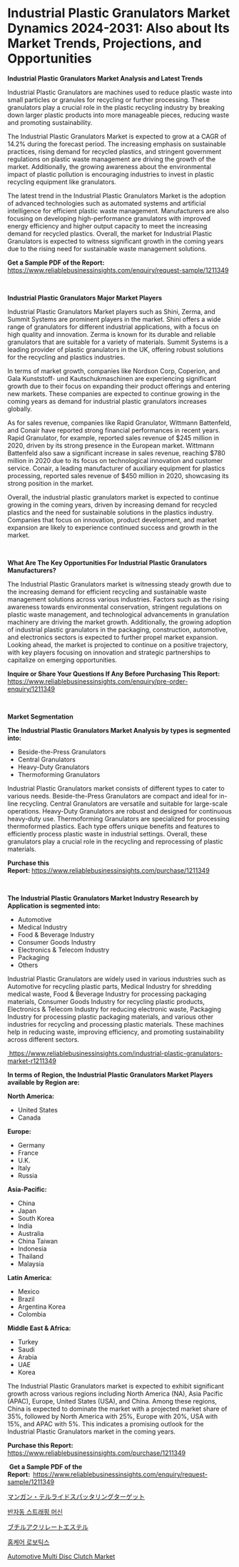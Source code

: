 <p><h1>Industrial Plastic Granulators Market Dynamics 2024-2031: Also about Its Market Trends, Projections, and Opportunities</h1></p><p><strong>Industrial Plastic Granulators Market Analysis and Latest Trends</strong></p>
<p><p>Industrial Plastic Granulators are machines used to reduce plastic waste into small particles or granules for recycling or further processing. These granulators play a crucial role in the plastic recycling industry by breaking down larger plastic products into more manageable pieces, reducing waste and promoting sustainability.</p><p>The Industrial Plastic Granulators Market is expected to grow at a CAGR of 14.2% during the forecast period. The increasing emphasis on sustainable practices, rising demand for recycled plastics, and stringent government regulations on plastic waste management are driving the growth of the market. Additionally, the growing awareness about the environmental impact of plastic pollution is encouraging industries to invest in plastic recycling equipment like granulators.</p><p>The latest trend in the Industrial Plastic Granulators Market is the adoption of advanced technologies such as automated systems and artificial intelligence for efficient plastic waste management. Manufacturers are also focusing on developing high-performance granulators with improved energy efficiency and higher output capacity to meet the increasing demand for recycled plastics. Overall, the market for Industrial Plastic Granulators is expected to witness significant growth in the coming years due to the rising need for sustainable waste management solutions.</p></p>
<p><strong>Get a Sample PDF of the Report:&nbsp;</strong> <a href="https://www.reliablebusinessinsights.com/enquiry/request-sample/1211349">https://www.reliablebusinessinsights.com/enquiry/request-sample/1211349</a></p>
<p>&nbsp;</p>
<p><strong>Industrial Plastic Granulators Major Market Players</strong></p>
<p><p>Industrial Plastic Granulators Market players such as Shini, Zerma, and Summit Systems are prominent players in the market. Shini offers a wide range of granulators for different industrial applications, with a focus on high quality and innovation. Zerma is known for its durable and reliable granulators that are suitable for a variety of materials. Summit Systems is a leading provider of plastic granulators in the UK, offering robust solutions for the recycling and plastics industries.</p><p>In terms of market growth, companies like Nordson Corp, Coperion, and Gala Kunststoff- und Kautschukmaschinen are experiencing significant growth due to their focus on expanding their product offerings and entering new markets. These companies are expected to continue growing in the coming years as demand for industrial plastic granulators increases globally.</p><p>As for sales revenue, companies like Rapid Granulator, Wittmann Battenfeld, and Conair have reported strong financial performances in recent years. Rapid Granulator, for example, reported sales revenue of $245 million in 2020, driven by its strong presence in the European market. Wittmann Battenfeld also saw a significant increase in sales revenue, reaching $780 million in 2020 due to its focus on technological innovation and customer service. Conair, a leading manufacturer of auxiliary equipment for plastics processing, reported sales revenue of $450 million in 2020, showcasing its strong position in the market.</p><p>Overall, the industrial plastic granulators market is expected to continue growing in the coming years, driven by increasing demand for recycled plastics and the need for sustainable solutions in the plastics industry. Companies that focus on innovation, product development, and market expansion are likely to experience continued success and growth in the market.</p></p>
<p>&nbsp;</p>
<p><strong>What Are The Key Opportunities For Industrial Plastic Granulators Manufacturers?</strong></p>
<p><p>The Industrial Plastic Granulators market is witnessing steady growth due to the increasing demand for efficient recycling and sustainable waste management solutions across various industries. Factors such as the rising awareness towards environmental conservation, stringent regulations on plastic waste management, and technological advancements in granulation machinery are driving the market growth. Additionally, the growing adoption of industrial plastic granulators in the packaging, construction, automotive, and electronics sectors is expected to further propel market expansion. Looking ahead, the market is projected to continue on a positive trajectory, with key players focusing on innovation and strategic partnerships to capitalize on emerging opportunities.</p></p>
<p><strong>Inquire or Share Your Questions If Any Before Purchasing This Report:</strong> <a href="https://www.reliablebusinessinsights.com/enquiry/pre-order-enquiry/1211349">https://www.reliablebusinessinsights.com/enquiry/pre-order-enquiry/1211349</a></p>
<p>&nbsp;</p>
<p><strong>Market Segmentation</strong></p>
<p><strong>The Industrial Plastic Granulators Market Analysis by types is segmented into:</strong></p>
<p><ul><li>Beside-the-Press Granulators</li><li>Central Granulators</li><li>Heavy-Duty Granulators</li><li>Thermoforming Granulators</li></ul></p>
<p><p>Industrial Plastic Granulators market consists of different types to cater to various needs. Beside-the-Press Granulators are compact and ideal for in-line recycling. Central Granulators are versatile and suitable for large-scale operations. Heavy-Duty Granulators are robust and designed for continuous heavy-duty use. Thermoforming Granulators are specialized for processing thermoformed plastics. Each type offers unique benefits and features to efficiently process plastic waste in industrial settings. Overall, these granulators play a crucial role in the recycling and reprocessing of plastic materials.</p></p>
<p><strong>Purchase this Report:&nbsp;</strong><a href="https://www.reliablebusinessinsights.com/purchase/1211349">https://www.reliablebusinessinsights.com/purchase/1211349</a></p>
<p>&nbsp;</p>
<p><strong>The Industrial Plastic Granulators Market Industry Research by Application is segmented into:</strong></p>
<p><ul><li>Automotive</li><li>Medical Industry</li><li>Food & Beverage Industry</li><li>Consumer Goods Industry</li><li>Electronics & Telecom Industry</li><li>Packaging</li><li>Others</li></ul></p>
<p><p>Industrial Plastic Granulators are widely used in various industries such as Automotive for recycling plastic parts, Medical Industry for shredding medical waste, Food & Beverage Industry for processing packaging materials, Consumer Goods Industry for recycling plastic products, Electronics & Telecom Industry for reducing electronic waste, Packaging Industry for processing plastic packaging materials, and various other industries for recycling and processing plastic materials. These machines help in reducing waste, improving efficiency, and promoting sustainability across different sectors.</p></p>
<p><a href="https://www.reliablebusinessinsights.com/industrial-plastic-granulators-market-r1211349">&nbsp;https://www.reliablebusinessinsights.com/industrial-plastic-granulators-market-r1211349</a></p>
<p><strong>In terms of Region, the Industrial Plastic Granulators Market Players available by Region are:</strong></p>
<p>
    <p> <strong> North America: </strong>
        <ul>
            <li>United States</li>
            <li>Canada</li>
        </ul>
        </p> 
    <p> <strong> Europe: </strong>
        <ul>
            <li>Germany</li>
            <li>France</li>
            <li>U.K.</li>
            <li>Italy</li>
            <li>Russia</li>
        </ul>
        </p> 
    <p> <strong> Asia-Pacific: </strong>
        <ul>
            <li>China</li>
            <li>Japan</li>
            <li>South Korea</li>
            <li>India</li>
            <li>Australia</li>
            <li>China Taiwan</li>
            <li>Indonesia</li>
            <li>Thailand</li>
            <li>Malaysia</li>
        </ul>
        </p> 
    <p> <strong> Latin America: </strong>
        <ul>
            <li>Mexico</li>
            <li>Brazil</li>
            <li>Argentina Korea</li>
            <li>Colombia</li>
        </ul>
        </p> 
    <p> <strong> Middle East & Africa: </strong>
        <ul>
            <li>Turkey</li>
            <li>Saudi</li>
            <li>Arabia</li>
            <li>UAE</li>
            <li>Korea</li>
        </ul>
    </p>
    </p>
<p><p>The Industrial Plastic Granulators market is expected to exhibit significant growth across various regions including North America (NA), Asia Pacific (APAC), Europe, United States (USA), and China. Among these regions, China is expected to dominate the market with a projected market share of 35%, followed by North America with 25%, Europe with 20%, USA with 15%, and APAC with 5%. This indicates a promising outlook for the Industrial Plastic Granulators market in the coming years.</p></p>
<p><strong>Purchase this Report: </strong><a href="https://www.reliablebusinessinsights.com/purchase/1211349">https://www.reliablebusinessinsights.com/purchase/1211349</a></p>
<p>&nbsp;<strong>Get a Sample PDF of the Report:&nbsp;&nbsp;</strong><a href="https://www.reliablebusinessinsights.com/enquiry/request-sample/1211349">https://www.reliablebusinessinsights.com/enquiry/request-sample/1211349</a></p>
<p><strong></strong></p>
<p><p><a href="https://medium.com/@deontestanton2023/%E3%83%9E%E3%83%B3%E3%82%AC%E3%83%B3%E3%83%86%E3%83%AB%E3%83%AA%E3%83%89%E3%82%B9%E3%83%91%E3%83%83%E3%82%BF%E3%83%AA%E3%83%B3%E3%82%B0%E3%82%BF%E3%83%BC%E3%82%B2%E3%83%83%E3%83%88%E5%B8%82%E5%A0%B4%E8%AA%BF%E6%9F%BB%E3%83%AC%E3%83%9D%E3%83%BC%E3%83%88%E3%81%AF-%E3%81%93%E3%81%AE%E5%B8%82%E5%A0%B4%E3%81%AE%E6%9C%80%E6%96%B0%E3%81%AE%E3%83%88%E3%83%AC%E3%83%B3%E3%83%89%E3%82%84%E6%88%90%E9%95%B7%E6%A9%9F%E4%BC%9A%E3%82%92%E6%98%8E%E3%82%89%E3%81%8B%E3%81%AB%E3%81%97%E3%81%BE%E3%81%99-25d3a44b438d">マンガン・テルライドスパッタリングターゲット</a></p><p><a href="https://github.com/anton65482023/Market-Research-Report-List-1/blob/main/764476094774.md">반자동 스트래핑 머신</a></p><p><a href="https://github.com/cnnriuez22368/Market-Research-Report-List-2/blob/main/9067094101197.md">ブチルアクリレートエステル</a></p><p><a href="https://github.com/Hubertstyenger6685/Market-Research-Report-List-2/blob/main/923534994773.md">홈케어 로보틱스</a></p><p><a href="https://github.com/GroverBarry/Market-Research-Report-List-5/blob/main/automotive-multi-disc-clutch-market.md">Automotive Multi Disc Clutch Market</a></p></p>